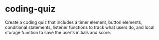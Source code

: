 # coding-quiz
Create a coding quiz that includes a timer element, button elements, conditional statements, listener functions to track what users do, and local storage function to save the user's initials and score. 
